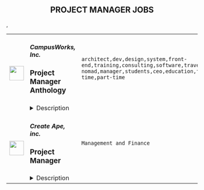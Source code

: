 <div align="center"><h2>PROJECT MANAGER JOBS</h2></div><table><tr>
                <td width="100" height="100" rowspan="2">
                    <img src="https://remoteok.com/assets/img/jobs/45bafe7dbf2587f7adba21dae8945bbb1664287216.png" width="38px" height="auto">
                </td>
                <td width="300">
                    <h5>CampusWorks, Inc.</h5>
                    <h3>Project Manager Anthology</h3>
                </td>
                <td width="300">
                    <code>architect,dev,design,system,front-end,training,consulting,software,travel,sales,digital nomad,manager,students,ceo,education,finance,management,full-time,part-time</code>
                </td>
                <td width="200">
                <text>1 days ago</text>
                </td>
                <td width="100" rowspan="2">
                <a href="https://remoteOK.com/remote-jobs/remote-project-manager-anthology-campusworks-inc-124401" align="right" target="_blank">Apply</a>
                </td>
            </tr>
            <tr>
                <td colspan="3">
                <details><summary>Description</summary>
                The objective for the project manager is to deliver a project on time, in budget and with the highest quality of deliverables. The project manager will ensure that the project has been planned efficiently, has a clearly defined budget, and exceeds the College's expectations upon delivery.

A CampusWorks Project Manager enjoys a fast-paced work environment with a deep understanding of the College's project and goals upon completion. The project manager will collaborate with teams across CampusWorks and at the College site to deliver high quality service that aligns with the project.

During the engagement, a project manager will be responsible for communication across the College and to the management team at CampusWorks. The project manager will provide oversight to the project and develop a clearly defined project plan that will drive the success of the project.

What You Can Expect from Us
At CampusWorks, we don't just help our clients succeed; we help our employees succeed. Competitive pay, robust benefits for full-time employees, and professional development opportunities are a few of the many reasons that CampusWorks is a great place to build your career. Our employees enjoy:


Meaningful work.Â Our employees often tell us that their work gives them a sense of purpose because it makes a difference in the lives of students and educators.
A CEO who cares.Â Chairman and CEO Liz Murphy has made it her mission to create a culture that appreciates and takes good care of its people. As a result, being an employee of CampusWorks feels like being a member of a big family.
A virtual and onsite workplace. In an effort to reduce our environmental footprint, CampusWorks became a virtual company in 2012. As such, our team members are located across the U.S. and Canada, where they work from their home offices and at client sites.
Flexibility.Â We value work-life balance because we know that happy employees create happy customers. T hat's why CampusWorks offers both full-time and part-time 1099 consulting career opportunities to fit life's unique demands.
A company that gives back.Â Every year CampusWorks proudly supports numerous charitable fundraising initiatives that align with our vision to make higher education accessible to everyone.


There are many things our employees love about working for CampusWorks, but don't take our word for it. Hear what they have to say. Read employee testimonialsÂ»


About CampusWorks
Founded in 1999, CampusWorks is dedicated to helping higher education overcome business and technological challenges that stand in the way of student success and completion. We work with community colleges, technical colleges, four-year public and private institutions, multi-college districts, and statewide higher education systems to tackle problems big and small. Our services are rooted in systems thinking and reach across the institutionâfrom Student Services to Human Resources to Finance to Academicsâto achieve transformative results.


AAP/EEO Statement:Â CampusWorks, Inc. provides equal employment opportunities (EEO) and Affirmative Actions (AA) to all employees and applicants for employment without regard to race, color, religion, gender, sexual orientation, gender identity, national origin, age, disability, genetic information, marital status, amnesty or status as a covered veteran in accordance with applicable federal, state and local laws.<br/><br/>Please mention the word **EXCEEDS** and tag RMTguMjEyLjExMi45Ng== when applying to show you read the job post completely (#RMTguMjEyLjExMi45Ng==). This is a beta feature to avoid spam applicants. Companies can search these words to find applicants that read this and see they're human.
                </details>
                </td>
            </tr>,<tr>
                <td width="100" height="100" rowspan="2">
                    <img src="https://wwr-pro.s3.amazonaws.com/logos/0081/7394/logo.gif" width="38px" height="auto">
                </td>
                <td width="300">
                    <h5>Create Ape, inc.</h5>
                    <h3> Project Manager</h3>
                </td>
                <td width="300">
                    <code>Management and Finance</code>
                </td>
                <td width="200">
                <text>1 days ago</text>
                </td>
                <td width="100" rowspan="2">
                <a href="https://weworkremotely.com/remote-jobs/create-ape-inc-project-manager-3" align="right" target="_blank">Apply</a>
                </td>
            </tr>
            <tr>
                <td colspan="3">
                <details><summary>Description</summary>
                <img src="https://we-work-remotely.imgix.net/logos/0081/7394/logo.gif?ixlib=rails-4.0.0&w=50&h=50&dpr=2&fit=fill&auto=compress" />

<p>
  <strong>Headquarters:</strong> Irvine, CA
    <br /><strong>URL:</strong> <a href="https://createape.com/">https://createape.com/</a>
</p>

<div>Hi!</div><div><br></div><div><strong>About CreateApe</strong></div><div><br></div><div>Are you an experienced project manager ready to break out of the corporate world? Want to work for a fun and slightly nerdy crew that lets you flex your project muscles and build a super diverse portfolio? Then we’ve got a spot for you here at CreateApe! We’re a full-service UX/UI agency that’s growing fast and making waves in the digital design world.  Join our fully remote team of design and development experts from all around the world and get rid of that boring office commute.  We want to invest in YOU and your career – meaning the more you contribute and become an integral part of our team, the more room for professional growth.</div><div><br></div><div>We don’t just create designs that look awesome—we create designs and develop ideas that give users a satisfying experience throughout their interaction with the client's product while also working diligently to help our clients achieve their business goals: more conversions and bigger sales.</div><div><br></div><div>Each of our clients have unique needs and goals, and each project requires a personalized touch. While we have a general design and development process that we follow for every project, we’re also highly adaptable and agile to meet their business needs.</div><div><br></div><div>We are always on the hustle and work with 20-30 clients at a time. Feel free to take a look at some of the projects that we’ve worked on so far:</div><div><br></div><div><a href="https://createape.com/our-work/"><strong>https://createape.com/our-work/</strong></a></div><div><br></div><div><strong>What we’re looking for:</strong></div><div><br></div><div>We are looking for someone to join our team and hit the ground running as a Project Manager assigned to 4-5 different projects at a time. This would be a full-time position during our mostly PST hours but can start part-time if needed. Our ideal candidate has experience leading web and mobile projects, articulating challenges and successes to clients, and making sure our designers and developers meet the project’s needs on time and in budget.<br><br>Our budget is $15-25 per hour (according to experience) with lots of room to grow. <br><br>
</div><div><br></div><div><strong>Description:</strong></div><div><br></div><div>Oversee all aspects of projects. Set deadlines, assign responsibilities and monitor and summarize progress of the project. Prepare reports for upper management regarding status of projects.</div><div><br></div><div>The successful candidate will work directly with clients to ensure deliverables fall within the applicable scope and budget. He or she will coordinate with other departments to ensure all aspects of each project are compatible, and will hire new talent as needed to fulfill client needs.</div><div><br></div><div>You are familiar with a variety of the concepts, practices and procedures within web and mobile development. You rely on your experience and judgment to plan and accomplish goals. You would report directly to our Director of Project.</div><div><br></div><div><strong>Responsibilities:</strong></div><div><br></div><ul>
<li>Coordinate internal resources and third parties/vendors for the flawless execution of projects</li>
<li>Ensure that all projects are delivered on-time, within scope and within budget</li>
<li>Assist in the definition of project scope and objectives, involving all relevant stakeholders and ensuring technical feasibility</li>
<li>Ensure resource availability and allocation</li>
<li>Develop a detailed project plan with milestones to monitor and track progress</li>
<li>Manage changes to the project scope, project schedule and project costs using appropriate verification techniques</li>
<li>Measure project performance using appropriate tools and techniques</li>
<li>Report and escalate to management as needed</li>
<li>Manage the relationship with the client and all stakeholders</li>
<li>Perform risk management to minimize project risks</li>
<li>Establish and maintain relationships with third parties/vendors</li>
<li>Create and maintain comprehensive project documentation</li>
<li>Meet with clients to take detailed ordering briefs and clarify specific requirements of each project</li>
<li>- Delegate project tasks based on junior staff members' individual strengths, skill sets and experience levels</li>
<li>Track project performance, specifically to analyze the successful completion of short and long-term goals</li>
<li>Meet budgetary objectives and make adjustments to project constraints based on financial analysis</li>
<li>Develop comprehensive project plans to be shared with clients as well as other staff members</li>
<li>Develop spreadsheets, diagrams and process maps to document needs using Clickup, Figma, and Google Documents.</li>
<li>Retrieve estimates from design and development teams for new projects and translate those estimates into proposal documents using Google Slides.</li>
</ul><div><br></div><div><strong>Requirements:</strong></div><div><br></div><ul>
<li>Proven working experience in project management in either web or mobile technologies.</li>
<li>Excellent client-facing and internal communication skills</li>
<li>Excellent English written and verbal communication skills</li>
<li>Solid organizational skills including attention to detail and multitasking skills</li>
<li>Understanding of best practices and vocabulary in the web and mobile space</li>
<li>Understanding of agile development processes, project management tools such as Clickup, JIRA, etc</li>
<li>Excellent communication in English, on Zoom, Email and Slack</li>
</ul><div><br></div>

<p><strong>To apply:</strong> <a href="https://weworkremotely.com/remote-jobs/create-ape-inc-project-manager-3">https://weworkremotely.com/remote-jobs/create-ape-inc-project-manager-3</a></p>

                </details>
                </td>
            </tr>,<tr>
                <td width="100" height="100" rowspan="2">
                    <img src="https://wwr-pro.s3.amazonaws.com/logos/0081/7084/logo.gif" width="38px" height="auto">
                </td>
                <td width="300">
                    <h5>Findable Digital Marketing</h5>
                    <h3> Project Manager</h3>
                </td>
                <td width="300">
                    <code>Management and Finance</code>
                </td>
                <td width="200">
                <text>12 days ago</text>
                </td>
                <td width="100" rowspan="2">
                <a href="https://weworkremotely.com/remote-jobs/findable-digital-marketing-project-manager" align="right" target="_blank">Apply</a>
                </td>
            </tr>
            <tr>
                <td colspan="3">
                <details><summary>Description</summary>
                <img src="https://we-work-remotely.imgix.net/logos/0081/7084/logo.gif?ixlib=rails-4.0.0&w=50&h=50&dpr=2&fit=fill&auto=compress" />

<p>
  <strong>Headquarters:</strong> Toronto, Canada
    <br /><strong>URL:</strong> <a href="https://findabledigitalmarketing.com">https://findabledigitalmarketing.com</a>
</p>

<div>We’re looking for project manager with experience managing digital marketing projects to help us document our processes from scratch and improve our processes. </div><div><br></div><div>This is a contract position as the first 2-3 months will be intensive to set up processes and documentation. This is a part-time (about 20 hours a week) and remote position. Once the contract ends, there is an opportunity for this position to turn into a permanent role at about 5-10 hours a week.</div><div><br></div><div><strong>What You’d Be Doing</strong></div><ul>
<li>Project Planning &amp; Process Documenting<ul>
<li>Work with the team to create and document all our processes (aka. playbooks).<ul>
<li>Technical playbooks need to be granular step-by-steps.</li>
<li>Creative playbooks need to be flexible, explaining approaches and the thought-process behind examples.</li>
</ul>
</li>
<li>Create a standardized project plan for each one of our packages.<ul>
<li>Look for opportunities to streamline or automate processes, or create templates.</li>
<li>Review time sheets to estimate necessary time for each process.</li>
<li>Update Asana with our processes and estimated time allocations. </li>
</ul>
</li>
<li>Take initiative to keep processes and playbooks up to date.<ul>
<li>Create processes that evolve with feedback. </li>
<li>Lead end-of-project (retrospective) meetings and put the team’s feedback into action to improve our processes.</li>
</ul>
</li>
</ul>
</li>
<li>Project Management<ul>
<li>Lead weekly meetings.</li>
<li>Be the center of communication for all client projects. Make sure clients and team members are kept up to date of project progress. Communicate regularly and proactively around changes in timing, costs or any issues.</li>
<li>Using Asana, assign tasks and set deadlines for other team members.</li>
<li>Ensure projects are completed on time, on budget (that is, within estimated hours) and within scope. Hold the team accountable for their responsibilities and deadlines.</li>
<li>Manage meetings - reduce the number of meetings, time spent in meetings and the flow in meetings.</li>
</ul>
</li>
<li>Client Communication<ul>
<li>Onboard new clients.<ul>
<li>Set them up on Asana and Google Drive.</li>
<li>E-introduce client to the team.</li>
<li>Prepare the initial call.</li>
</ul>
</li>
<li>Arrange meetings with client and relevant team members.</li>
<li>Send follow-up notes and emails to clients after meetings.</li>
<li>Lead client communication.<ul>
<li>Be a buffer between the client’s and the team’s emotions.</li>
<li>For example, skillfully say “no” or set boundaries when a client is micromanaging or overasking. When a client gives dry feedback or is stressed, don’t pass on that energy to the team.</li>
</ul>
</li>
</ul>
</li>
</ul><div><br></div><div><strong>About You &amp; Your Skills</strong></div><ul>
<li>
<strong>Between 3 to 5 years of experience.</strong> You have an intermediate level of project management expertise, ideally in the marketing industry. Our projects are usually 6 months long and waterfall, and we use Asana as our go-to project management system. </li>
<li>
<strong>Good understanding of digital marketing and SEO. </strong>You don't have to be a pro at technical SEO but you at least know what keywords are and you're eager to learn more. We need to document all of our processes and some playbooks need to be highly-detailed so we need someone that is confident to get into it. </li>
<li>
<strong>Highly proactive and takes initiative. </strong>We want you to own our processes. Create playbooks so good that we could sell. Create processes so clear and streamlined that it makes your job super-easy later on. Jump on any opportunity you see to improve the processes or update playbooks.</li>
<li>
<strong>Firm, calm and assertive.</strong> You’re not afraid to hold the team accountable to their responsibilities and deadlines, including leadership. You know when to push back when expectations are unrealistic. You know how to remain calm and organized under pressure or difficult moments. You’re not afraid of voicing your opinion or being “annoying” because the team’s success depends on your voice.</li>
<li>
<strong>Open to learning and growth mindset. </strong>Technology and digital marketing are always changing and we’re a team of professionals that love to learn, grow and follow curiosity. You can adapt quickly to new technologies, tools and strategies we might throw your way.</li>
<li>
<strong>Independent, punctual and work remotely.</strong> We don’t mind when and how you do the work as long as it’s well done and on time. You should be available to communicate with our team and clients between 9 AM to 5 PM EST on weekdays. </li>
</ul>

<p><strong>To apply:</strong> <a href="https://weworkremotely.com/remote-jobs/findable-digital-marketing-project-manager">https://weworkremotely.com/remote-jobs/findable-digital-marketing-project-manager</a></p>

                </details>
                </td>
            </tr></table>